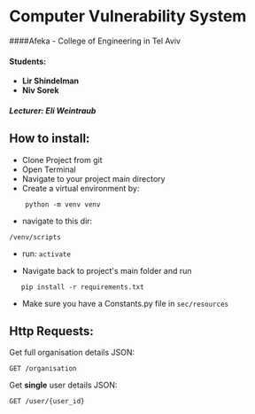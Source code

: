 # Computer Vulnerability System
####Afeka - College of Engineering in Tel Aviv
#### Students:
* **Lir Shindelman**  
* **Niv Sorek**  
##### Lecturer: Eli Weintraub   


## How to install:
* Clone Project from git
* Open Terminal
* Navigate to your project main directory
* Create a virtual environment by:
```
    python -m venv venv
```

* navigate to this dir: 
```
/venv/scripts
```
   
* run:
    `activate`
   
* Navigate back to project's main folder and run
 ```
    pip install -r requirements.txt
```   
* Make sure you have a Constants.py file in `sec/resources`

 ## Http Requests:
 Get full organisation details JSON:
 ```
GET /organisation
```
Get **single** user details JSON:
 ```
GET /user/{user_id}
```